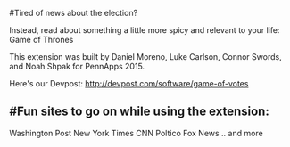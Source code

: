 
#Tired of news about the election? 

Instead, read about something a little more spicy and relevant to your life: Game of Thrones

This extension was built by Daniel Moreno, Luke Carlson, Connor Swords, and Noah Shpak for PennApps 2015.

Here's our Devpost: http://devpost.com/software/game-of-votes

#Fun sites to go on while using the extension:
-------
Washington Post
New York Times
CNN
Poltico
Fox News
.. and more
